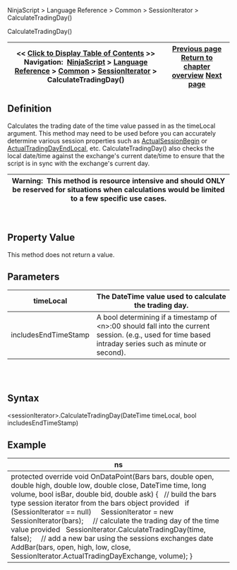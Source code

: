 ﻿
NinjaScript \> Language Reference \> Common \> SessionIterator \> CalculateTradingDay()

CalculateTradingDay()

| \<\< [Click to Display Table of Contents](calculatetradingday.md) \>\> **Navigation:**     [NinjaScript](ninjascript.md) \> [Language Reference](language_reference_wip.md) \> [Common](common.md) \> [SessionIterator](sessioniterator.md) \> CalculateTradingDay() | [Previous page](actualtradingdayexchange.md) [Return to chapter overview](sessioniterator.md) [Next page](getnextsession.md) |
| --- | --- |
## Definition
Calculates the trading date of the time value passed in as the timeLocal argument. This method may need to be used before you can accurately determine various session properties such as [ActualSessionBegin](actualsessionbegin.md) or [ActualTradingDayEndLocal](actualtradingdayendlocal.md), etc. CalculateTradingDay() also checks the local date/time against the exchange's current date/time to ensure that the script is in sync with the exchange's current day.
 

| Warning:  This method is resource intensive and should ONLY be reserved for situations when calculations would be limited to a few specific use cases. |
| --- |
 
## 
## Property Value
This method does not return a value.
 
## Parameters

| timeLocal | The DateTime value used to calculate the trading day. |
| --- | --- |
| includesEndTimeStamp | A bool determining if a timestamp of \<n\>:00 should fall into the current session. (e.g., used for time based intraday series such as minute or second). |
## 
 
## Syntax
\<sessionIterator\>.CalculateTradingDay(DateTime timeLocal, bool includesEndTimeStamp)
## 
## Example

| ns |
| --- |
| protected override void OnDataPoint(Bars bars, double open, double high, double low, double close, DateTime time, long volume, bool isBar, double bid, double ask) {    // build the bars type session iterator from the bars object provided    if (SessionIterator \=\= null)      SessionIterator \= new SessionIterator(bars);      // calculate the trading day of the time value provided    SessionIterator.CalculateTradingDay(time, false);      // add a new bar using the sessions exchanges date    AddBar(bars, open, high, low, close, SessionIterator.ActualTradingDayExchange, volume); } |

